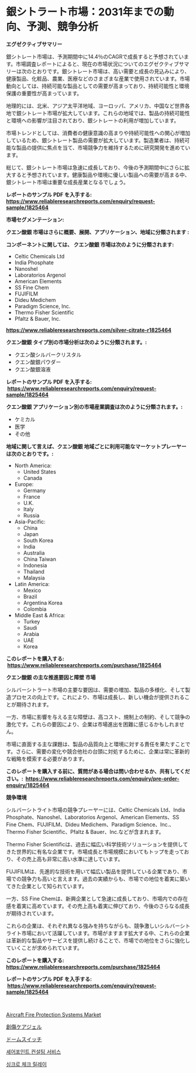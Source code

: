 <p><h1>銀シトラート市場：2031年までの動向、予測、競争分析</h1></p><p><strong>エグゼクティブサマリー</strong></p>
<p><p>銀シトレート市場は、予測期間中に14.4％のCAGRで成長すると予想されています。市場調査レポートによると、現在の市場状況についてのエグゼクティブサマリーは次のとおりです。銀シトレート市場は、高い需要と成長の見込みにより、健康製品、化粧品、農業、医療などのさまざまな産業で使用されています。市場動向としては、持続可能な製品としての需要が高まっており、持続可能性と環境保護の重要性が高まっています。</p><p>地理的には、北米、アジア太平洋地域、ヨーロッパ、アメリカ、中国など世界各地で銀シトレート市場が拡大しています。これらの地域では、製品の持続可能性と環境への影響が注目されており、銀シトレートの利用が増加しています。</p><p>市場トレンドとしては、消費者の健康意識の高まりや持続可能性への関心が増加しているため、銀シトレート製品の需要が拡大しています。製造業者は、持続可能な製品の提供に焦点を当て、市場競争力を維持するために研究開発を進めています。</p><p>総じて、銀シトレート市場は急速に成長しており、今後の予測期間中にさらに拡大すると予想されています。健康製品や環境に優しい製品への需要が高まる中、銀シトレート市場は重要な成長産業となるでしょう。</p></p>
<p><strong>レポートのサンプル PDF を入手する: <a href="https://www.reliableresearchreports.com/enquiry/request-sample/1825464">https://www.reliableresearchreports.com/enquiry/request-sample/1825464</a></strong></p>
<p><strong>市場セグメンテーション:</strong></p>
<p><strong> クエン酸銀 市場はさらに概要、展開、アプリケーション、地域に分類されます :</strong></p>
<p><strong>コンポーネントに関しては、 クエン酸銀 市場は次のように分類されます: &nbsp;</strong></p>
<p><ul><li>Celtic Chemicals Ltd</li><li>India Phosphate</li><li>Nanoshel</li><li>Laboratorios Argenol</li><li>American Elements</li><li>SS Fine Chem</li><li>FUJIFILM</li><li>Dideu Medichem</li><li>Paradigm Science, Inc.</li><li>Thermo Fisher Scientific</li><li>Pfaltz & Bauer, Inc.</li></ul></p>
<p><strong><a href="https://www.reliableresearchreports.com/silver-citrate-r1825464">https://www.reliableresearchreports.com/silver-citrate-r1825464</a></strong></p>
<p><strong> クエン酸銀 タイプ別の市場分析は次のように分類されます。:</strong></p>
<p><ul><li>クエン酸シルバークリスタル</li><li>クエン酸銀パウダー</li><li>クエン酸銀溶液</li></ul></p>
<p><strong>レポートのサンプル PDF を入手する: &nbsp;<a href="https://www.reliableresearchreports.com/enquiry/request-sample/1825464">https://www.reliableresearchreports.com/enquiry/request-sample/1825464</a></strong></p>
<p><strong> クエン酸銀 アプリケーション別の市場産業調査は次のように分類されます。:</strong></p>
<p><ul><li>ケミカル</li><li>医学</li><li>その他</li></ul></p>
<p><strong>地域に関して言えば、クエン酸銀 地域ごとに利用可能なマーケットプレーヤーは次のとおりです。:</strong></p>
<p><ul>
    <li>
        North America:
        <ul>
            <li>United States</li>
            <li>Canada</li>
        </ul>
    </li>
    <li>
        Europe:
        <ul>
            <li>Germany</li>
            <li>France</li>
            <li>U.K.</li>
            <li>Italy</li>
            <li>Russia</li>
        </ul>
    </li>
    <li>
        Asia-Pacific:
        <ul>
            <li>China</li>
            <li>Japan</li>
            <li>South Korea</li>
            <li>India</li>
            <li>Australia</li>
            <li>China Taiwan</li>
            <li>Indonesia</li>
            <li>Thailand</li>
            <li>Malaysia</li>
        </ul>
    </li>
    <li>
        Latin America:
        <ul>
            <li>Mexico</li>
            <li>Brazil</li>
            <li>Argentina Korea</li>
            <li>Colombia</li>
        </ul>
    </li>
    <li>
        Middle East & Africa:
        <ul>
            <li>Turkey</li>
            <li>Saudi</li>
            <li>Arabia</li>
            <li>UAE</li>
            <li>Korea</li>
        </ul>
    </li>
    </ul></p>
<p><strong>このレポートを購入する: &nbsp;<a href="https://www.reliableresearchreports.com/purchase/1825464">https://www.reliableresearchreports.com/purchase/1825464</a></strong></p>
<p><strong>クエン酸銀 の主な推進要因と障壁 市場</strong></p>
<p><p>シルバーシトラート市場の主要な要因は、需要の増加、製品の多様化、そして製造プロセスの向上です。これにより、市場は成長し、新しい機会が提供されることが期待されます。</p><p>一方、市場に影響を与える主な障壁は、高コスト、規制上の制約、そして競争の激化です。これらの要因により、企業は市場進出を困難に感じるかもしれません。</p><p>市場に直面する主な課題は、製品の品質向上と環境に対する責任を果たすことです。さらに、需要の変化や競合他社の台頭に対処するために、企業は常に革新的な戦略を模索する必要があります。</p></p>
<p><strong>このレポートを購入する前に、質問がある場合は問い合わせるか、共有してください。:&nbsp; <a href="https://www.reliableresearchreports.com/enquiry/pre-order-enquiry/1825464">https://www.reliableresearchreports.com/enquiry/pre-order-enquiry/1825464</a></strong></p>
<p><strong>競争環境</strong></p>
<p><p>シルバーシトライト市場の競争プレーヤーには、Celtic Chemicals Ltd、India Phosphate、Nanoshel、Laboratorios Argenol、American Elements、SS Fine Chem、FUJIFILM、Dideu Medichem、Paradigm Science、Inc.、Thermo Fisher Scientific、Pfaltz & Bauer、Inc.などが含まれます。</p><p>Thermo Fisher Scientificは、過去に幅広い科学技術ソリューションを提供してきた世界的に有名な企業です。市場成長と市場規模においてもトップを走っており、その売上高も非常に高い水準に達しています。</p><p>FUJIFILMは、先進的な技術を用いて幅広い製品を提供している企業であり、市場での競争力も高いと言えます。過去の実績からも、市場での地位を着実に築いてきた企業として知られています。</p><p>一方、SS Fine Chemは、新興企業として急速に成長しており、市場内での存在感を着実に高めています。その売上高も着実に伸びており、今後のさらなる成長が期待されています。</p><p>これらの企業は、それぞれ異なる強みを持ちながらも、競争激しいシルバーシトライト市場において活躍しています。市場がますます拡大する中、これらの企業は革新的な製品やサービスを提供し続けることで、市場での地位をさらに強化していくことが求められています。</p></p>
<p><strong>このレポートを購入する: &nbsp; <a href="https://www.reliableresearchreports.com/purchase/1825464">https://www.reliableresearchreports.com/purchase/1825464</a></strong></p>
<p><strong>レポートのサンプル PDF を入手する: &nbsp;<a href="https://www.reliableresearchreports.com/enquiry/request-sample/1825464">https://www.reliableresearchreports.com/enquiry/request-sample/1825464</a></strong><strong></strong></p>
<p>&nbsp;</p>
<p><p><a href="https://github.com/mbisetmhermsr/Market-Research-Report-List-2/blob/main/aircraft-fire-protection-systems-market.md">Aircraft Fire Protection Systems Market</a></p><p><a href="https://github.com/RodHoppe07/Market-Research-Report-List-1/blob/main/381357431648.md">創傷ケアジェル</a></p><p><a href="https://github.com/laurenreichert/Market-Research-Report-List-1/blob/main/803097831647.md">ドームスイッチ</a></p><p><a href="https://medium.com/@haroldwarren626/sharepoint-%EC%BB%A8%EC%84%A4%ED%8C%85-%EC%84%9C%EB%B9%84%EC%8A%A4-%EC%8B%9C%EC%9E%A5-%EB%B6%84%EC%84%9D-cagr-%EC%8B%9C%EC%9E%A5-%EC%84%B8%EB%B6%84%ED%99%94-%EB%B0%8F-%EA%B8%80%EB%A1%9C%EB%B2%8C-%EC%82%B0%EC%97%85-%EA%B0%9C%EC%9A%94-70b019f7a5d8">셰어포인트 컨설팅 서비스</a></p><p><a href="https://medium.com/@tedbernhard1944/%EB%94%94%EC%BD%94%EB%94%A9-%EC%8B%B1%ED%81%AC%EB%A1%9C-%EC%B2%B4%ED%81%AC-%EB%A6%B4%EB%A0%88%EC%9D%B4-%EC%8B%9C%EC%9E%A5-%EB%A9%94%ED%8A%B8%EB%A6%AD%EC%8A%A4-%EC%8B%9C%EC%9E%A5-%EC%A0%90%EC%9C%A0%EC%9C%A8-%ED%8A%B8%EB%A0%8C%EB%93%9C-%EB%B0%8F-%EC%84%B1%EC%9E%A5-%ED%8C%A8%ED%84%B4-71c14898dc1d">싱크로 체크 릴레이</a></p></p>